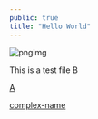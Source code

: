 ```yaml
---
public: true
title: "Hello World"
---
```


![pngimg](/logseq-assets/picture-2.png)

This is a test file B

[A](/logseq-pages/A.md)

[complex-name](/logseq-pages/2023-07-29-not-so-complex.md)
